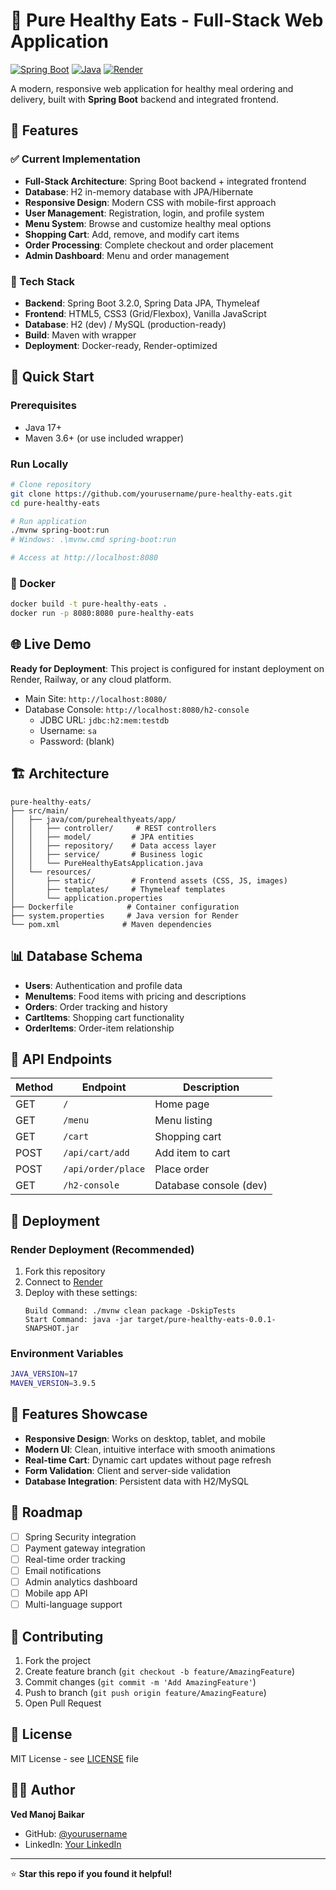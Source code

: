 # 🥗 Pure Healthy Eats - Full-Stack Web Application

[![Spring Boot](https://img.shields.io/badge/Spring%20Boot-3.2.0-brightgreen.svg)](https://spring.io/projects/spring-boot)
[![Java](https://img.shields.io/badge/Java-17-orange.svg)](https://www.oracle.com/java/)
[![Render](https://img.shields.io/badge/Deploy-Render-purple.svg)](https://render.com)

A modern, responsive web application for healthy meal ordering and delivery, built with **Spring Boot** backend and integrated frontend.

## 🌟 Features

### ✅ Current Implementation
- **Full-Stack Architecture**: Spring Boot backend + integrated frontend
- **Database**: H2 in-memory database with JPA/Hibernate
- **Responsive Design**: Modern CSS with mobile-first approach
- **User Management**: Registration, login, and profile system
- **Menu System**: Browse and customize healthy meal options
- **Shopping Cart**: Add, remove, and modify cart items
- **Order Processing**: Complete checkout and order placement
- **Admin Dashboard**: Menu and order management

### 🎯 Tech Stack
- **Backend**: Spring Boot 3.2.0, Spring Data JPA, Thymeleaf
- **Frontend**: HTML5, CSS3 (Grid/Flexbox), Vanilla JavaScript
- **Database**: H2 (dev) / MySQL (production-ready)
- **Build**: Maven with wrapper
- **Deployment**: Docker-ready, Render-optimized

## 🚀 Quick Start

### Prerequisites
- Java 17+
- Maven 3.6+ (or use included wrapper)

### Run Locally
```bash
# Clone repository
git clone https://github.com/yourusername/pure-healthy-eats.git
cd pure-healthy-eats

# Run application
./mvnw spring-boot:run
# Windows: .\mvnw.cmd spring-boot:run

# Access at http://localhost:8080
```

### 🐳 Docker
```bash
docker build -t pure-healthy-eats .
docker run -p 8080:8080 pure-healthy-eats
```

## 🌐 Live Demo

**Ready for Deployment**: This project is configured for instant deployment on Render, Railway, or any cloud platform.

- Main Site: `http://localhost:8080/`
- Database Console: `http://localhost:8080/h2-console`
  - JDBC URL: `jdbc:h2:mem:testdb`
  - Username: `sa`
  - Password: (blank)

## 🏗️ Architecture

```
pure-healthy-eats/
├── src/main/
│   ├── java/com/purehealthyeats/app/
│   │   ├── controller/     # REST controllers
│   │   ├── model/         # JPA entities
│   │   ├── repository/    # Data access layer
│   │   ├── service/       # Business logic
│   │   └── PureHealthyEatsApplication.java
│   └── resources/
│       ├── static/        # Frontend assets (CSS, JS, images)
│       ├── templates/     # Thymeleaf templates
│       └── application.properties
├── Dockerfile            # Container configuration
├── system.properties     # Java version for Render
└── pom.xml              # Maven dependencies
```

## 📊 Database Schema

- **Users**: Authentication and profile data
- **MenuItems**: Food items with pricing and descriptions
- **Orders**: Order tracking and history
- **CartItems**: Shopping cart functionality
- **OrderItems**: Order-item relationship

## 🔗 API Endpoints

| Method | Endpoint | Description |
|--------|----------|-------------|
| GET | `/` | Home page |
| GET | `/menu` | Menu listing |
| GET | `/cart` | Shopping cart |
| POST | `/api/cart/add` | Add item to cart |
| POST | `/api/order/place` | Place order |
| GET | `/h2-console` | Database console (dev) |

## 🚀 Deployment

### Render Deployment (Recommended)
1. Fork this repository
2. Connect to [Render](https://render.com)
3. Deploy with these settings:
   ```
   Build Command: ./mvnw clean package -DskipTests
   Start Command: java -jar target/pure-healthy-eats-0.0.1-SNAPSHOT.jar
   ```

### Environment Variables
```bash
JAVA_VERSION=17
MAVEN_VERSION=3.9.5
```

## 🎨 Features Showcase

- **Responsive Design**: Works on desktop, tablet, and mobile
- **Modern UI**: Clean, intuitive interface with smooth animations
- **Real-time Cart**: Dynamic cart updates without page refresh
- **Form Validation**: Client and server-side validation
- **Database Integration**: Persistent data with H2/MySQL

## 🔮 Roadmap

- [ ] Spring Security integration
- [ ] Payment gateway integration
- [ ] Real-time order tracking
- [ ] Email notifications
- [ ] Admin analytics dashboard
- [ ] Mobile app API
- [ ] Multi-language support

## 🤝 Contributing

1. Fork the project
2. Create feature branch (`git checkout -b feature/AmazingFeature`)
3. Commit changes (`git commit -m 'Add AmazingFeature'`)
4. Push to branch (`git push origin feature/AmazingFeature`)
5. Open Pull Request

## 📄 License

MIT License - see [LICENSE](LICENSE) file

## 👨‍💻 Author

**Ved Manoj Baikar**
- GitHub: [@yourusername](https://github.com/yourusername)
- LinkedIn: [Your LinkedIn](https://linkedin.com/in/yourprofile)

---

⭐ **Star this repo if you found it helpful!**
